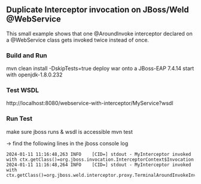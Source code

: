 ## Duplicate Interceptor invocation on JBoss/Weld @WebService

This small example shows that one @AroundInvoke interceptor declared on a @WebService class gets invoked twice instead
of once.

### Build and Run

mvn clean install -DskipTests=true
deploy war onto a JBoss-EAP 7.4.14
start with openjdk-1.8.0.232

### Test WSDL

http://localhost:8080/webservice-with-interceptor/MyService?wsdl

### Run Test

make sure jboss runs & wsdl is accessible
mvn test

-> find the following lines in the jboss console log
```
2024-01-11 11:16:48,263 INFO    [CID=] stdout - MyInterceptor invoked with ctx.getClass()=org.jboss.invocation.InterceptorContext$Invocation
2024-01-11 11:16:48,264 INFO    [CID=] stdout - MyInterceptor invoked with ctx.getClass()=org.jboss.weld.interceptor.proxy.TerminalAroundInvokeInvocationContext
```
